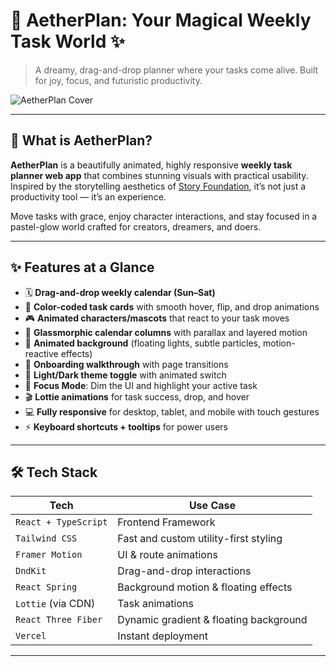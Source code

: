 # 🌈 AetherPlan: Your Magical Weekly Task World ✨

> A dreamy, drag-and-drop planner where your tasks come alive. Built for joy, focus, and futuristic productivity.

![AetherPlan Cover](./assets/images/cover-preview.png)

---

## 🧠 What is AetherPlan?

**AetherPlan** is a beautifully animated, highly responsive **weekly task planner web app** that combines stunning visuals with practical usability. Inspired by the storytelling aesthetics of [Story Foundation](https://www.story.foundation), it’s not just a productivity tool — it’s an experience.

Move tasks with grace, enjoy character interactions, and stay focused in a pastel-glow world crafted for creators, dreamers, and doers.

---

## ✨ Features at a Glance

- 🗓️ **Drag-and-drop weekly calendar (Sun–Sat)**
- 🎨 **Color-coded task cards** with smooth hover, flip, and drop animations
- 🎮 **Animated characters/mascots** that react to your task moves
- 🔮 **Glassmorphic calendar columns** with parallax and layered motion
- 🌌 **Animated background** (floating lights, subtle particles, motion-reactive effects)
- 🧚 **Onboarding walkthrough** with page transitions
- 🌙 **Light/Dark theme toggle** with animated switch
- 🧘 **Focus Mode**: Dim the UI and highlight your active task
- 🎬 **Lottie animations** for task success, drop, and hover
- 💻 **Fully responsive** for desktop, tablet, and mobile with touch gestures
- ⚡️ **Keyboard shortcuts + tooltips** for power users

---

## 🛠️ Tech Stack

| Tech                     | Use Case                                           |
|--------------------------|----------------------------------------------------|
| `React + TypeScript`     | Frontend Framework                                |
| `Tailwind CSS`           | Fast and custom utility-first styling             |
| `Framer Motion`          | UI & route animations                             |
| `DndKit`                 | Drag-and-drop interactions                        |
| `React Spring`           | Background motion & floating effects              |
| `Lottie` (via CDN)       | Task animations                                   |
| `React Three Fiber`      | Dynamic gradient & floating background            |
| `Vercel`                 | Instant deployment                                |

---

